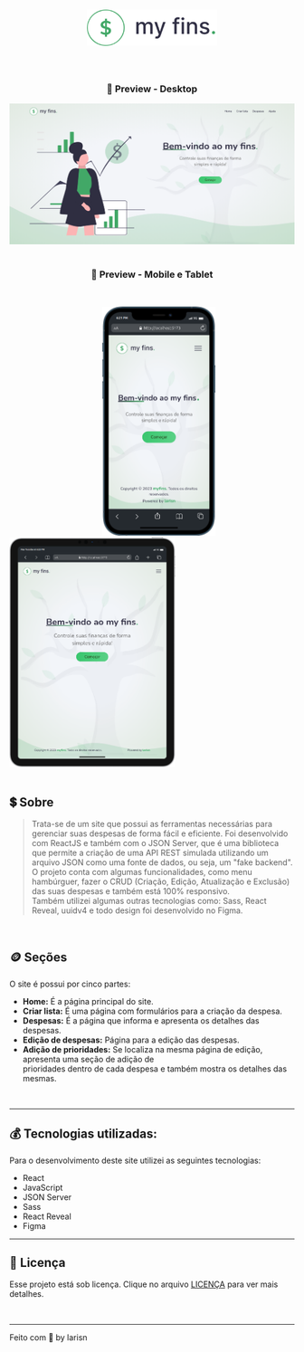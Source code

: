 
<h1 align="center">
<img src="https://github.com/larisn/my-fins/blob/main/src/assets/img/logo.svg" width="230px">
</h1>
<br>

<h3 align="center">
💸 Preview - Desktop
</h3>

![Preview](https://github.com/larisn/my-fins/blob/main/src/assets/img/preview-desktop.png)
<br>
<br>

<h3 align="center">
💸 Preview - Mobile e Tablet
</h3>
<br>

&ensp; &ensp; &ensp; &ensp; &ensp; &ensp; &ensp; &ensp; &ensp; &ensp; &ensp; &ensp; &ensp; &ensp; &ensp; <img src="src/assets/img/mobile.png" width="200px"> &ensp; &ensp; &ensp; <img src="src/assets/img/tablet.png" width="293px">
<br>
<br>

## 💲 Sobre

> Trata-se de um site que possui as ferramentas necessárias para gerenciar suas despesas de forma fácil e eficiente. Foi desenvolvido com ReactJS e também com o JSON Server, que é uma biblioteca que permite a criação de uma API REST simulada utilizando um arquivo JSON como uma fonte de dados, ou seja, um "fake backend". <br>
O projeto conta com algumas funcionalidades, como menu hambúrguer, fazer o CRUD (Criação, Edição, Atualização e Exclusão) das suas despesas e também está 100% responsivo. <br>
Também utilizei algumas outras tecnologias como: Sass, React Reveal,  uuidv4 e todo design foi desenvolvido no Figma.
<br>


## 🪙 Seções
O site é possui por cinco partes:

- **Home:** É a página principal do site.
- **Criar lista:** É uma página com formulários para a criação da despesa.
- **Despesas:** É a página que informa e apresenta os detalhes das despesas.
- **Edição de despesas:** Página para a edição das despesas.
- **Adição de prioridades:** Se localiza na mesma página de edição, apresenta uma seção de adição de <br> prioridades dentro de cada despesa e também mostra os detalhes das mesmas.
<br>

---

## 💰 Tecnologias utilizadas:

Para o desenvolvimento deste site utilizei as seguintes tecnologias:

* React
* JavaScript
* JSON Server
* Sass
* React Reveal
* Figma

---

## 🎐 Licença
Esse projeto está sob licença. Clique no arquivo [LICENÇA](https://github.com/larisn/larisn/blob/main/LICENSE.md) para ver mais detalhes.

<br>

---

Feito com 💚 by larisn

